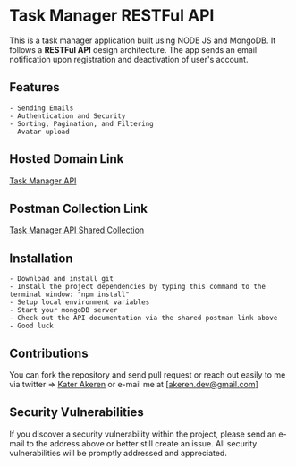 # Task Manager RESTFul API

This is a task manager application built using NODE JS and MongoDB. It follows a **RESTFul API** design architecture. The app sends an email notification upon registration and deactivation of user's account.

## Features

    - Sending Emails
    - Authentication and Security
    - Sorting, Pagination, and Filtering
    - Avatar upload

## Hosted Domain Link

[Task Manager API](https://kater-task-manager-api.herokuapp.com/)

## Postman Collection Link

[Task Manager API Shared Collection](https://www.getpostman.com/collections/89a79eec894d9ce80b57)

## Installation

    - Download and install git
    - Install the project dependencies by typing this command to the terminal window: "npm install"
    - Setup local environment variables
    - Start your mongoDB server
    - Check out the API documentation via the shared postman link above
    - Good luck

## Contributions

You can fork the repository and send pull request or reach out easily to me via twitter => [Kater Akeren](https://twitter.com/katerakeren) or e-mail me at [akeren.dev@gmail.com]

## Security Vulnerabilities

If you discover a security vulnerability within the project, please send an e-mail to the address above or better still create an issue. All security vulnerabilities will be promptly addressed and appreciated.
